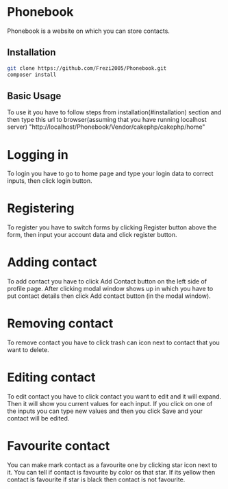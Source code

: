 # Phonebook

Phonebook is a website on which you can store contacts.

## Installation

```sh
git clone https://github.com/Frezi2005/Phonebook.git
composer install
```

## Basic Usage

To use it you have to follow steps from installation(#installation) section and then type this url to browser(assuming that you have running localhost server) "http://localhost/Phonebook/Vendor/cakephp/cakephp/home"

# Logging in

To login you have to go to home page and type your login data to correct inputs, then click login button.

# Registering 

To register you have to switch forms by clicking Register button above the form, then input your account data and click register button.

# Adding contact

To add contact you have to click Add Contact button on the left side of profile page. After clicking modal window shows up in which you have to put contact details then click Add contact button (in the modal window).

# Removing contact

To remove contact you have to click trash can icon next to contact that you want to delete.

# Editing contact

To edit contact you have to click contact you want to edit and it will expand. Then it will show you current values for each input. If you click on one of the inputs you can type new values and then you click Save and your contact will be edited.

# Favourite contact

You can make mark contact as a favourite one by clicking star icon next to it. You can tell if contact is favourite by color os that star. If its yellow then contact is favourite if star is black then contact is not favourite.

